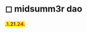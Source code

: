 # ◻ midsumm3r dao

### <mark style="color:purple;">**.**</mark><mark style="color:red;">**1**</mark><mark style="color:purple;">**.21.**</mark><mark style="color:red;">**24**</mark><mark style="color:purple;">**.**</mark>
